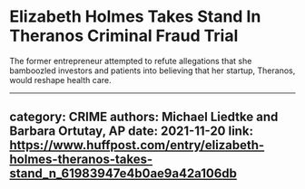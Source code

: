 # Elizabeth Holmes Takes Stand In Theranos Criminal Fraud Trial

The former entrepreneur attempted to refute allegations that she bamboozled investors and patients into believing that her startup, Theranos, would reshape health care.

---
category: CRIME
authors: Michael Liedtke and Barbara Ortutay, AP
date: 2021-11-20
link: https://www.huffpost.com/entry/elizabeth-holmes-theranos-takes-stand_n_61983947e4b0ae9a42a106db
---
